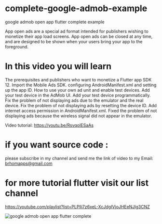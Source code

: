 # complete-google-admob-example
google admob open app flutter complete example

App open ads are a special ad format intended for publishers wishing to monetize their app load screens. App open ads can be closed at any time, and are designed to be shown when your users bring your app to the foreground.

# In this video you will learn 
The prerequisites and  publishers who want to monetize a Flutter app SDK 12.
Import the Mobile Ads SDK.
configuring AndroidManifest.xml and setting up the app ID.
How to use your own ad unit and enable test devices.
Add your test device in the AdMob UI.
Add your test device programmatically.
Fix the problem of not displaying ads due to the emulator and the real device.
Fix the problem of not displaying ads by resetting the device ID.
Add internet access permission in AndroidManifest.xml.
Fixed the problem of not displaying ads because the wireless signal did not appear in the emulator.

Video tutorial:
https://youtu.be/RsvqoIESaAs

# if you want source code :
please subscribe in my channel and send me the link of video to my Email:
brhomapps@gmail.com


# for more tutorial flutter visit our list channel 
https://youtube.com/playlist?list=PLPlli7z6xeL-XcJdgIVjoJHEeNJlg3CNZ


![google admob open app flutter complete](https://user-images.githubusercontent.com/69330783/199615077-bc419bad-d755-48ba-ac44-4655a8026110.png)
